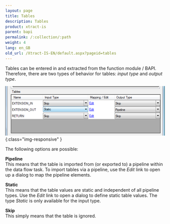 ```yaml
---
layout: page
title: Tables
description: Tables
product: xtract-is
parent: bapi
permalink: /:collection/:path
weight: 4
lang: en_GB
old_url: /Xtract-IS-EN/default.aspx?pageid=tables
---
```


Tables can be entered in and extracted from the function module / BAPI. Therefore, there are two types of behavior for tables: *input type* and *output type*.

![BAPI-Tables](/img/content/BAPI-Tables.png){:class="img-responsive" }


The following options are possible:

**Pipeline**<br>
This means that the table is imported from (or exported to) a pipeline within the data flow task. To import tables via a pipeline, use the *Edit* link to open up a dialog to map the pipeline elements.

**Static**<br>
This means that the table values are static and independent of all pipeline types. Use the *Edit* link to open a dialog to define static table values. The type *Static* is only available for the input type.

**Skip**<br>
This simply means that the table is ignored.